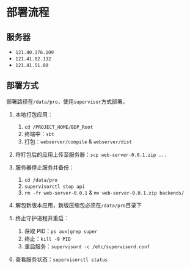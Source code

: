 # 部署流程

## 服务器

- `121.40.176.109`
- `121.41.82.132`
- `121.41.51.80`

## 部署方式

部署路径在`/data/pro`，使用`supervisor`方式部署。

1. 本地打包应用：

   1. `cd /PROJECT_HOME/BDP_Root`
   2. 终端中：`sbt`
   3. 打包：`webserver/compile` & `webserver/dist`

2. 将打包后的应用上传至服务器：`scp web-server-0.0.1.zip ...`

3. 服务器停止服务并备份：

   1. `cd /data/pro`
   2. `supervisorctl stop api`
   3. `rm -fr web-server-0.0.1` & `mv web-server-0.0.1.zip backends/`

4. 解包新版本应用，新版压缩包必须在`/data/pro`目录下

5. 终止守护进程并重启：

   1. 获取 PID：`ps aux|grep super`
   2. 终止：`kill -9 PID`
   3. 重启服务：`supervisord -c /etc/supervisord.conf`

6. 查看服务状态：`supervisorctl status`

    


